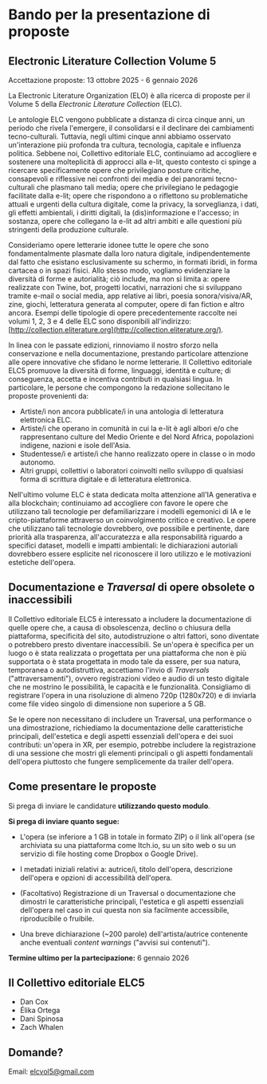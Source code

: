 # Bando per la presentazione di proposte

## Electronic Literature Collection Volume 5

Accettazione proposte: 13 ottobre 2025 - 6 gennaio 2026

La Electronic Literature Organization (ELO) è alla ricerca di proposte
per il Volume 5 della *Electronic Literature Collection* (ELC).

Le antologie ELC vengono pubblicate a distanza di circa cinque anni, un
periodo che rivela l\'emergere, il consolidarsi e il declinare dei
cambiamenti tecno-culturali. Tuttavia, negli ultimi cinque anni abbiamo
osservato un\'interazione più profonda tra cultura, tecnologia, capitale
e influenza politica. Sebbene noi, Collettivo editoriale ELC,
continuiamo ad accogliere e sostenere una molteplicità di approcci alla
e-lit, questo contesto ci spinge a ricercare specificamente opere che
privilegiano posture critiche, consapevoli e riflessive nei confronti
dei media e dei panorami tecno-culturali che plasmano tali media; opere
che privilegiano le pedagogie facilitate dalla e-lit; opere che
rispondono a o riflettono su problematiche attuali e urgenti della
cultura digitale, come la privacy, la sorveglianza, i dati, gli effetti
ambientali, i diritti digitali, la (dis)informazione e l\'accesso; in
sostanza, opere che collegano la e-lit ad altri ambiti e alle questioni
più stringenti della produzione culturale.

Consideriamo opere letterarie idonee tutte le opere che sono
fondamentalmente plasmate dalla loro natura digitale, indipendentemente
dal fatto che esistano esclusivamente su schermo, in formati ibridi, in
forma cartacea o in spazi fisici. Allo stesso modo, vogliamo evidenziare
la diversità di forme e autorialità; ciò include, ma non si limita a:
opere realizzate con Twine, bot, progetti locativi, narrazioni che si
sviluppano tramite e-mail o social media, app relative ai libri, poesia
sonora/visiva/AR, zine, giochi, letteratura generata al computer, opere
di fan fiction e altro ancora. Esempi delle tipologie di opere
precedentemente raccolte nei volumi 1, 2, 3 e 4 delle ELC sono
disponibili all\'indirizzo:
[http://collection.eliterature.org](http://collection.eliterature.org/).

In linea con le passate edizioni, rinnoviamo il nostro sforzo nella
conservazione e nella documentazione, prestando particolare attenzione
alle opere innovative che sfidano le norme letterarie. Il Collettivo
editoriale ELC5 promuove la diversità di forme, linguaggi, identità e
culture; di conseguenza, accetta e incentiva contributi in qualsiasi
lingua. In particolare, le persone che compongono la redazione
sollecitano le proposte provenienti da:

- Artiste/i non ancora pubblicate/i in una antologia di letteratura elettronica ELC.
- Artiste/i che operano in comunità in cui la e-lit è agli albori e/o che rappresentano culture del Medio Oriente e del Nord Africa, popolazioni indigene, nazioni e isole dell\'Asia.
- Studentesse/i e artiste/i che hanno realizzato opere in classe o in modo autonomo.
- Altri gruppi, collettivi o laboratori coinvolti nello sviluppo di qualsiasi forma di scrittura digitale e di letteratura elettronica.

Nell\'ultimo volume ELC è stata dedicata molta attenzione all\'IA
generativa e alla blockchain; continuiamo ad accogliere con favore le
opere che utilizzano tali tecnologie per defamiliarizzare i modelli
egemonici di IA e le cripto-piattaforme attraverso un coinvolgimento
critico e creativo. Le opere che utilizzano tali tecnologie dovrebbero,
ove possibile e pertinente, dare priorità alla trasparenza,
all\'accuratezza e alla responsabilità riguardo a specifici dataset,
modelli e impatti ambientali: le dichiarazioni autoriali dovrebbero
essere esplicite nel riconoscere il loro utilizzo e le motivazioni
estetiche dell\'opera.

## Documentazione e *Traversal* di opere obsolete o inaccessibili

Il Collettivo editoriale ELC5 è interessato a includere la
documentazione di quelle opere che, a causa di obsolescenza, declino o
chiusura della piattaforma, specificità del sito, autodistruzione o
altri fattori, sono diventate o potrebbero presto diventare
inaccessibili. Se un\'opera è specifica per un luogo o è stata
realizzata o progettata per una piattaforma che non è più supportata o è
stata progettata in modo tale da essere, per sua natura, temporanea o
autodistruttiva, accettiamo l\'invio di *Traversals*
("attraversamenti"), ovvero registrazioni video e audio di un testo
digitale che ne mostrino le possibilità, le capacità e le funzionalità.
Consigliamo di registrare l\'opera in una risoluzione di almeno 720p
(1280x720) e di inviarla come file video singolo di dimensione non
superiore a 5 GB.

Se le opere non necessitano di includere un Traversal, una performance o
una dimostrazione, richiediamo la documentazione delle caratteristiche
principali, dell\'estetica e degli aspetti essenziali dell\'opera e dei
suoi contributi: un\'opera in XR, per esempio, potrebbe includere la
registrazione di una sessione che mostri gli elementi principali o gli
aspetti fondamentali dell\'opera piuttosto che fungere semplicemente da
trailer dell\'opera.

## Come presentare le proposte

Si prega di inviare le candidature **utilizzando questo modulo**.

**Si prega di inviare quanto segue:**

- L\'opera (se inferiore a 1 GB in totale in formato ZIP) o il link all\'opera (se archiviata su una piattaforma come Itch.io, su un sito web o su un servizio di file hosting come Dropbox o Google Drive).

- I metadati iniziali relativi a: autrice/i, titolo dell\'opera, descrizione dell\'opera e opzioni di accessibilità dell\'opera.

- (Facoltativo) Registrazione di un Traversal o documentazione che dimostri le caratteristiche principali, l\'estetica e gli aspetti essenziali dell\'opera nel caso in cui questa non sia facilmente accessibile, riproducibile o fruibile.

- Una breve dichiarazione (\~200 parole) dell\'artista/autrice contenente anche eventuali *content warnings* ("avvisi sui contenuti").

**Termine ultimo per la partecipazione:** 6 gennaio 2026

## Il Collettivo editoriale ELC5

- Dan Cox
- Élika Ortega
- Dani Spinosa
- Zach Whalen

## **Domande?**

Email: [elcvol5@gmail.com](mailto:elcvol5@gmail.com)
